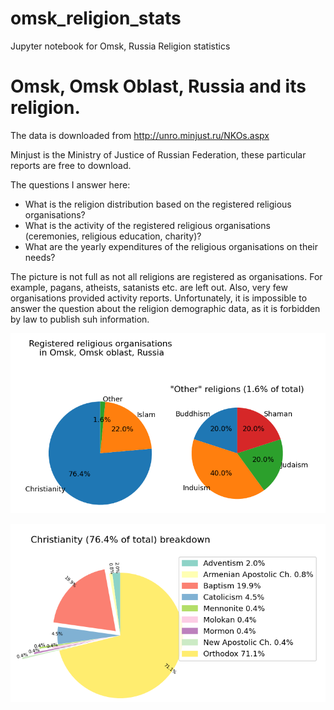 # omsk_religion_stats
Jupyter notebook for Omsk, Russia Religion statistics

# Omsk, Omsk Oblast, Russia and its religion.

The data is downloaded from http://unro.minjust.ru/NKOs.aspx 

Minjust is the Ministry of Justice of Russian Federation, these particular reports are free to download. 

The questions I answer here:

* What is the religion distribution based on the registered religious organisations?
* What is the activity of the registered religious organisations (ceremonies, religious education, charity)?
* What are the yearly expenditures of the religious organisations on their needs?

The picture is not full as not all religions are registered as organisations. For example, pagans, atheists, satanists etc. are left out. Also, very few organisations provided activity reports.
Unfortunately, it is impossible to answer the question about the religion demographic data, as it is forbidden by law to publish suh information.

![Religions](https://github.com/DariaKnyazeva/omsk_religion_stats/blob/main/images/religions.png?raw=true)

![Christianity](https://github.com/DariaKnyazeva/omsk_religion_stats/blob/main/images/christianity.png?raw=True)
